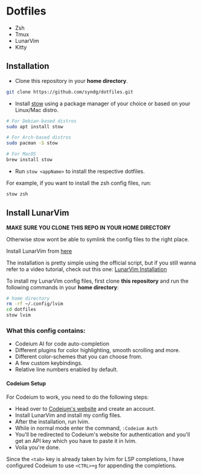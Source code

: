 # Dotfiles

- Zsh
- Tmux
- LunarVim
- Kitty

## Installation

- Clone this repository in your **home directory**.

```bash
git clone https://github.com/syndg/dotfiles.git
```

- Install [stow](https://www.gnu.org/software/stow/manual/stow.html) using a package manager of your choice or based on your Linux/Mac distro.

```bash
# For Debian-based distros
sudo apt install stow

# For Arch-based distros
sudo pacman -S stow

# For MacOS
brew install stow
```

- Run `stow <appName>` to install the respective dotfiles.

For example, if you want to install the zsh config files, run:

```bash
stow zsh
```

## Install LunarVim

**MAKE SURE YOU CLONE THIS REPO IN YOUR HOME DIRECTORY**

Otherwise stow wont be able to symlink the config files to the right place.

Install LunarVim from [here](https://www.lunarvim.org/docs/installation)

The installation is pretty simple using the official script, but if you still wanna refer to a video tutorial, check out this one:
[LunarVim Installation](https://www.youtube.com/watch?v=sFA9kX-Ud_c)

To install my LunarVim config files, first clone **this repository** and run the following commands in your **home directory**:

```bash
# home directory
rm -rf ~/.config/lvim
cd dotfiles
stow lvim
```

### What this config contains:

- Codeium AI for code auto-completion
- Different plugins for color highlighting, smooth scrolling and more.
- Different color-schemes that you can choose from.
- A few custom keybindings.
- Relative line numbers enabled by default.

#### Codeium Setup

For Codeium to work, you need to do the following steps:

- Head over to [Codeium's website](https://codeium.com/) and create an account.
- Install LunarVim and install my config files.
- After the installation, run lvim.
- While in normal mode enter the command, `:Codeium Auth`
- You'll be redirected to Codeium's website for authentication and you'll get an API key which you have to paste it in lvim.
- Voila you're done.

Since the `<tab>` key is already taken by lvim for LSP completions, I have configured Codeium to use `<CTRL>+g` for appending the completions.
